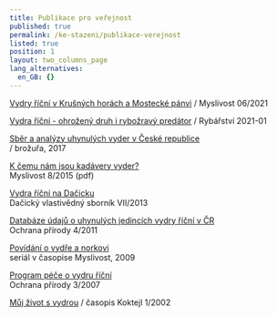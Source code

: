 ```yaml
---
title: Publikace pro veřejnost
published: true
permalink: /ke-stazeni/publikace-verejnost
listed: true
position: 1
layout: two_columns_page
lang_alternatives:
  en_GB: {}
---
```

[Vydry říční v Krušných horách a Mostecké pánvi](https://www.myslivost.cz/Casopis-Myslivost/MYSLIVOST-Straz-myslivosti/2021/Cerven-2021/Vydry-v-Krusnych-horach-a-Mostecke-panvi) / Myslivost 06/2021

[Vydra říční - ohrožený druh i rybožravý predátor](media/Rybarstvi_2021_01_Hlavacetal_vydra.pdf) / Rybářství 2021-01

[Sběr a analýzy uhynulých vyder v České republice](/media/ALKA_-_Sb_r_a_anal_zy_vyder_-_web.pdf)\
/ brožuřa, 2017

[K čemu nám jsou kadávery vyder?](/media/Myslivost_Vydra_2015_FINAL.pdf)\
Myslivost 8/2015 (pdf)

[Vydra říční na Dačicku](/media/Da_icko_11_polednikova_vydra.pdf)\
Dačický vlastivědný sborník VII/2013 

[Databáze údajů o uhynulých jedincích vydry říční v ČR](/media/ochrana_prirody_databaze_vyder.pdf)\
Ochrana přírody 4/2011

[Povídání o vydře a norkovi](/vydra/povidani-o-vydre-v-myslivosti)\
seriál v časopise Myslivost, 2009

[Program péče o vydru říční](/media/vydra_000496.pdf)\
Ochrana přírody 3/2007

[Můj život s vydrou](http://www.czech-press.cz/index.php?option=com_content&view=article&id=2027:mj-ivot-s-vydrou-sp-282395120&catid=1615&Itemid=148) / časopis Koktejl 1/2002

